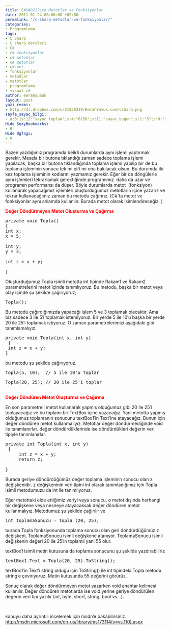 ```yaml
---
title: C#&#8217;ta Metotlar ve Fonksiyonlar
date: 2011-01-24 00:00:00 +02:00
permalink: "/c-sharp-metodlar-ve-fonksiyonlar/"
categories:
- Programlama
tags:
- C Sharp
- C sharp dersleri
- C#
- c# fonksiyonlar
- c# metodlar
- c# metotlar
- c#.net
- fonksiyonlar
- metodlar
- metotlar
- programlama
- visual c#
author: emrahyumuk
layout: post
yazi_resmi:
- http://dl.dropbox.com/u/21850338/EmrahYumuk.com/csharp.png
sayfa_sayac_bilgi:
- a:3:{s:12:"sayac_toplam";s:4:"6150";s:11:"sayac_bugun";s:1:"5";s:9:"son_okuma";s:10:"1364919820";}
Hide SexyBookmarks:
- 0
Hide OgTags:
- 0
---
```


Bazen yazdığımız programda belirli durumlarda aynı işlemi yaptırmak gerekir. Mesela bir butona tıklandığı zaman sadece toplama işlemi yapılacak, başka bir butona tıklandığında toplama işlemi yapılıp bir de bu toplama işleminin sonucu tek mi çift mi ona bakılacak olsun. Bu durumda iki kez toplama işleminin kodlarını yazmamız gerekir. Eğer bir de döngülerle aynı işlemleri tekrarlamak gerektiğinde programımız  daha da uzar ve programın performansı da düşer. Böyle durumlarda metot  (fonksiyon) kullanarak yapacağımız işlemleri oluşturduğumuz metotların içine yazarız ve tekrar kullanacağımız zaman bu metodu çağırırız. (C#&#8217;ta metot ve fonksiyonlar aynı anlamda kullanılır. Burada metot olarak isimlendireceğiz. )  
<!--more-->

**<span style="color: #ff0000;">Değer Döndürmeyen Metot Oluşturma ve Çağırma</span>**

<pre>private void Topla()
{
int x;
x = 5;

int y;
y = 3;

int z = x + y;

}</pre>

Oluşturduğumuz Topla isimli metotta int tipinde Rakam1 ve Rakam2 parametrelerini metot içinde tanımlıyoruz. Bu metodu, başka bir metot veya olay içinde şu şekilde çağırıyoruz;

<pre>Topla();</pre>

Bu metodu çağırdığımızda yapacağı işlem 5 ve 3 toplamak olacaktır. Ama biz sadece 3 ile 5&#8242;i toplamak istemiyoruz. Bir yerde 5 ile 10&#8242;u başka bir yerde 20 ile 25&#8242;i toplamak istiyoruz. O zaman parametrelerimizi aşağıdaki gibi tanımlamalıyız.

<pre>private void Topla(int x, int y)
 {
 int z = x + y;
}</pre>

bu metodu şu şekilde çağırıyoruz.

<pre>Topla(5, 10);  // 5 ile 10'u toplar</pre>

<pre>Topla(20, 25); // 20 ile 25'i toplar</pre>

<span style="color: #c0c0c0;">.</span>  
<span style="color: #ff0000;"><strong><strong>Değer Döndüren Metot </strong>Oluşturma ve Çağırma</strong></span>

En son parametreli metot kullanarak yapmış olduğumuz gibi 20 ile 25&#8242;i toplayacağız ve bu toplamı bir TextBox içine yazacağız. Yani metotta yapmış olduğumuz toplamanın sonucunu textBox1&#8242;in Text&#8217;ine atayacağız. Bunun için değer döndüren metot kullanmalıyız. Metotlar değer döndürmediğinde void ile tanımlanırlar. değer döndürdüklerinde ise döndürdükleri değerin veri tipiyle tanımlanırlar.

<pre>private int Topla(int x, int y)
 {
     int z = x + y;
     return z;

}</pre>

Burada geriye döndürdüğümüz değer toplama işleminin sonucu olan z değişkenidir. z değişkeninin veri tipini int olarak tanımladığımız için Topla isimli metodumuzu da int ile tanımlıyoruz.

Eğer metottaki elde ettiğimiz veriyi veya sonucu, o metot dışında herhangi bir değişkene veya nesneye atayacaksak değer döndüren metot kullanmalıyız. Metodumuz şu şekilde çağırılır ve

<pre>int ToplamaSonucu = Topla (20, 25);</pre>

burada Topla fonksiyonunda toplama sonucu olan geri döndürdüğümüz z değişkeni, ToplamaSonucu isimli değişkene atanıyor. ToplamaSonucu isimli değişkenin değeri 20 ile 25&#8242;in toplamıi yani 55 olur.

textBox1 isimli metin kutusuna da toplama sonucunu şu şekilde yazdırabiliriz

<pre>textBox1.Text = Topla(20, 25).ToString();</pre>

textBox1&#8242;in Text&#8217;i string olduğu için ToString() ile int tipindeki Topla metodu string&#8217;e çeviriyoruz. Metin kutusunda 55 değerini görürüz.

Sonuç olarak değer döndürmeyen metot yazarken void anahtar kelimesi kullanılır. Değer döndüren metotlarda ise void yerine geriye döndürülen değerin veri tipi yazılır (int, byte, short, string, bool vs&#8230;).

<span style="color: #c0c0c0;">.</span>

konuyu daha ayrıntılı incelemek için msdn&#8217;e bakabilirsiniz.  
<http://msdn.microsoft.com/en-us/library/ms173114(v=vs.110).aspx>